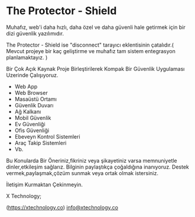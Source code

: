 # The Protector - Shield 

Muhafız, web'i daha hızlı, daha özel ve daha güvenli hale getirmek için bir dizi güvenlik yazılımıdır. 


The Protector - Shield ise "disconnect" tarayıcı eklentisinin çatalıdır.( Mevcut projeye bir kaç geliştirme ve muhafız tam sistem entegrasyon planlamaktayız. )



Bir Çok Açık Kaynak Proje Birleştirilerek Kompak Bir Güvenlik Uygulaması Uzerinde Çalışıyoruz. 

- Web App 
- Web Browser
- Masaüstü Ortamı
- Güvenlik Duvarı
- Ağ Kalkanı
- Mobil Güvenlik
- Ev Güvenliği
- Ofis Güvenliği
- Ebeveyn Kontrol Sistemleri
- Araç Takip Sistemleri 
- Vb.



Bu Konularda Bir Öneriniz,fikriniz veya şikayetiniz varsa memnuniyetle dinler,etkileşim sağlarız.
Bilginin paylaştıkça çoğaldığına inanıyoruz.
Destek vermek,paylaşmak,çözüm sunmak veya ortak olmak istersiniz.

İletişim Kurmaktan Çekinmeyin.

X Technology;

(https://xtechnology.co)
info@xtechnology.co


